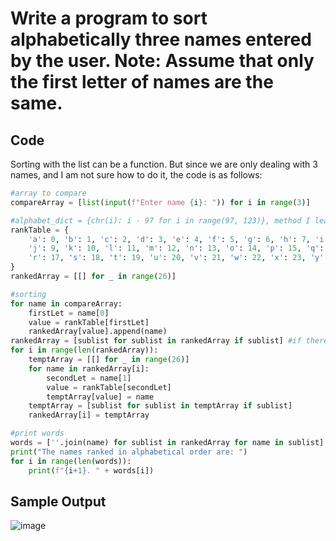 # Write a program to sort alphabetically three names entered by the user. Note: Assume that only the first letter of names are the same. 

## Code
Sorting with the list can be a function. But since we are only dealing with 3 names, and I am not sure how to do it, the code is as follows:
```.py
#array to compare
compareArray = [list(input(f"Enter name {i}: ")) for i in range(3)]

#alphabet_dict = {chr(i): i - 97 for i in range(97, 123)}, method I learnt from chatGPT
rankTable = {
    'a': 0, 'b': 1, 'c': 2, 'd': 3, 'e': 4, 'f': 5, 'g': 6, 'h': 7, 'i': 8,
    'j': 9, 'k': 10, 'l': 11, 'm': 12, 'n': 13, 'o': 14, 'p': 15, 'q': 16,
    'r': 17, 's': 18, 't': 19, 'u': 20, 'v': 21, 'w': 22, 'x': 23, 'y': 24, 'z': 25
}
rankedArray = [[] for _ in range(26)]

#sorting
for name in compareArray:
    firstLet = name[0]
    value = rankTable[firstLet]
    rankedArray[value].append(name)
rankedArray = [sublist for sublist in rankedArray if sublist] #if there exist a sublist, keep it.
for i in range(len(rankedArray)):
    temptArray = [[] for _ in range(26)]
    for name in rankedArray[i]:
        secondLet = name[1]
        value = rankTable[secondLet]
        temptArray[value] = name
    temptArray = [sublist for sublist in temptArray if sublist]
    rankedArray[i] = temptArray

#print words
words = [''.join(name) for sublist in rankedArray for name in sublist]
print("The names ranked in alphabetical order are: ")
for i in range(len(words)):
    print(f"{i+1}. " + words[i])
```

## Sample Output
![image](https://github.com/user-attachments/assets/f4ff5b1a-0dc5-40ea-b6e4-00db26dea6b7)











